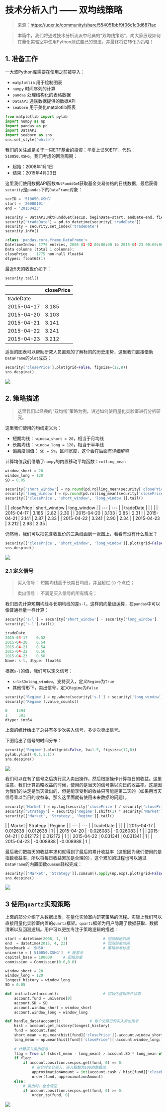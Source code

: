 

# 技术分析入门 —— 双均线策略

> 来源：https://uqer.io/community/share/554051bbf9f06c1c3d687fac

> 本篇中，我们将通过技术分析流派中经典的“双均线策略”，向大家展现如何在量化实验室中使用Python测试自己的想法，并最终将它转化为策略！

## 1. 准备工作

一大波Python库需要在使用之前被导入：

+ `matplotlib` 用于绘制图表
+ `numpy` 时间序列的计算
+ `pandas` 处理结构化的表格数据
+ `DataAPI` 通联数据提供的数据API
+ `seaborn` 用于美化matplotlib图表

```py
from matplotlib import pylab
import numpy as np
import pandas as pd
import DataAPI
import seaborn as sns
sns.set_style('white')
```

我们的关注点是关于一只ETF基金的投资：华夏上证50ETF，代码：`510050.XSHG`。我们考虑的回测周期：

+ 起始：2008年1月1日
+ 结束：2015年4月23日

这里我们使用数据API函数`MktFunddGe`t获取基金交易价格的日线数据，最后获得`security`是`pandas`下的`DataFrame`对象：

```py
secID = '510050.XSHG'
start = '20080101'
end = '20150423'

security = DataAPI.MktFunddGet(secID, beginDate=start, endDate=end, field=['tradeDate', 'closePrice'])
security['tradeDate'] = pd.to_datetime(security['tradeDate'])
security = security.set_index('tradeDate')
security.info()

<class 'pandas.core.frame.DataFrame'>
DatetimeIndex: 1775 entries, 2008-01-02 00:00:00 to 2015-04-23 00:00:00
Data columns (total 1 columns):
closePrice    1775 non-null float64
dtypes: float64(1)
```

最近5天的收盘价如下：

```py
security.tail()
```


| | closePrice |
| --- | --- |
| tradeDate |  |
| 2015-04-17 |  3.185 |
| 2015-04-20 |  3.103 |
| 2015-04-21 |  3.141 |
| 2015-04-22 |  3.241 |
| 2015-04-23 |  3.212 |

适当的图表可以帮助研究人员直观的了解标的的历史走势，这里我们直接借助`DataFrame`的`plot`成员：

```py
security['closePrice'].plot(grid=False, figsize=(12,8))
sns.despine()
```

![](img/ATuGB6iQQJk2AAAAAElFTkSuQmCC.png)

## 2. 策略描述

> 这里我们以经典的“双均线”策略为例，讲述如何使用量化实验室进行分析研究。

这里我们使用的均线定义为：

+ 短期均线： `window_short = 20`，相当于月均线
+ 长期均线： `window_long = 120`，相当于半年线
+ 偏离度阈值： `SD = 5%`，区间宽度，这个会在后面有详细解释

计算均值我们借助了`numpy`的内置移动平均函数：`rolling_mean`

```py
window_short = 20
window_long = 120
SD = 0.05

security['short_window'] = np.round(pd.rolling_mean(security['closePrice'], window=window_short), 2)
security['long_window'] = np.round(pd.rolling_mean(security['closePrice'], window=window_long), 2)
security[['closePrice', 'short_window', 'long_window']].tail() 
```


| | closePrice | short_window | long_window |
| --- | --- |
| tradeDate |  |  |  |
| 2015-04-17 |  3.185 |  2.82 |  2.30 |
| 2015-04-20 |  3.103 |  2.85 |  2.31 |
| 2015-04-21 |  3.141 |  2.87 |  2.33 |
| 2015-04-22 |  3.241 |  2.90 |  2.34 |
| 2015-04-23 |  3.212 |  2.93 |  2.35 |

仍然地，我们可以把包含收盘价的三条线画到一张图上，看看有没有什么启发？

```py
security[['closePrice', 'short_window', 'long_window']].plot(grid=False, figsize=(12,8))
sns.despine()
```

![](img/RYR1govNLNXo33Njvb3gZl9ADwQfQ4RERERERERERERERERERERERERERERERERERERERERERERERERERERERERERERERERERFpDf8PbwB+j7v1TU0AAAAASUVORK5CYII=.png)

### 2.1 定义信号

> 买入信号： 短期均线高于长期日均线，并且超过 `SD` 个点位；
> 
> 卖出信号： 不满足买入信号的所有情况；

我们首先计算短期均线与长期均线的差`s-l`，这样的向量级运算，在`pandas`中可以像普通标量一样计算：

```py
security['s-l'] = security['short_window'] - security['long_window']
security['s-l'].tail()

tradeDate
2015-04-17    0.52
2015-04-20    0.54
2015-04-21    0.54
2015-04-22    0.56
2015-04-23    0.58
Name: s-l, dtype: float64
```

根据`s-l`的值，我们可以定义信号：

+ `s−l>SD×long_window`，支持买入，定义`Regime`为`True`
+ 其他情形下，卖出信号，定义`Regime`为`False`

```py
security['Regime'] = np.where(security['s-l'] > security['long_window'] * SD, 1, 0)
security['Regime'].value_counts()

0    1394
1     381
dtype: int64
```

上面的统计给出了总共有多少次买入信号，多少次卖出信号。

下图给出了信号的时间分布：

```py
security['Regime'].plot(grid=False, lw=1.5, figsize=(12,8))
pylab.ylim((-0.1,1.1))
sns.despine()
```

![](img/JYHOIIK4xSYAAAAASUVORK5CYII=.png)

我们可以在有了信号之后执行买入卖出操作，然后根据操作计算每日的收益。这里注意，我们计算策略收益的时候，使用的是当天的信号乘以次日的收益率。这是因为我们的决定是当天做出的，但是能享受到的收益只可能是第二天的（如果用当天信号乘以当日的收益率，那么这里面就有使用未来数据的问题）。

```py
security['Market'] = np.log(security['closePrice'] / security['closePrice'].shift(1))
security['Strategy'] = security['Regime'].shift(1) * security['Market']
security[['Market', 'Strategy', 'Regime']].tail()
```


| | Market | Strategy | Regime |
| --- | --- |
| tradeDate |  |  |  |
| 2015-04-17 |  0.012638 |  0.012638 |  1 |
| 2015-04-20 | -0.026083 | -0.026083 |  1 |
| 2015-04-21 |  0.012172 |  0.012172 |  1 |
| 2015-04-22 |  0.031341 |  0.031341 |  1 |
| 2015-04-23 | -0.008988 | -0.008988 |  1 |

最后我们把每天的收益率求和就得到了最后的累计收益率（这里因为我们使用的是指数收益率，所以将每日收益累加是合理的），这个累加的过程也可以通过`DataFrame`的内置函数`cumsum`轻松完成：

```py
security[['Market', 'Strategy']].cumsum().apply(np.exp).plot(grid=False, figsize=(12,8))
sns.despine()
```

![](img/uoLAAAAAElFTkSuQmCC.png)

## 3 使用`quartz`实现策略

上面的部分介绍了从数据出发，在量化实验室内研究策略的流程。实际上我们可以直接用量化实验室内置的`quartz`框架。`quartz`框架为用户隐藏了数据获取、数据清晰以及回测逻辑。用户可以更加专注于策略逻辑的描述：

```py
start = datetime(2008, 1, 1)				# 回测起始时间
end  = datetime(2015, 4, 23)				# 回测结束时间
benchmark = 'SH50'							# 策略参考标准
universe = ['510050.XSHG']	# 股票池
capital_base = 100000     # 起始资金
commission = Commission(0.0,0.0)

window_short = 20
window_long = 120
longest_history = window_long
SD = 0.05

def initialize(account):					# 初始化虚拟账户状态
    account.fund = universe[0]
    account.SD = SD
    account.window_short = window_short
    account.window_long = window_long

def handle_data(account):             # 每个交易日的买入卖出指令
    hist = account.get_history(longest_history)
    fund = account.fund
    short_mean = np.mean(hist[fund]['closePrice'][-account.window_short:]) # 计算短均线值
    long_mean = np.mean(hist[fund]['closePrice'][-account.window_long:])   #计算长均线值
    
    # 计算买入卖出信号
    flag = True if (short_mean - long_mean) > account.SD * long_mean else False 
    if flag:
        if account.position.secpos.get(fund, 0) == 0:
            # 空仓时全仓买入，买入股数为100的整数倍
            approximationAmount = int(account.cash / hist[fund]['closePrice'][-1]/100.0) * 100
            order(fund, approximationAmount)
    else:
        # 卖出时，全仓清空
        if account.position.secpos.get(fund, 0) >= 0:
            order_to(fund, 0)
```

![](img/20160730111454.jpg)

